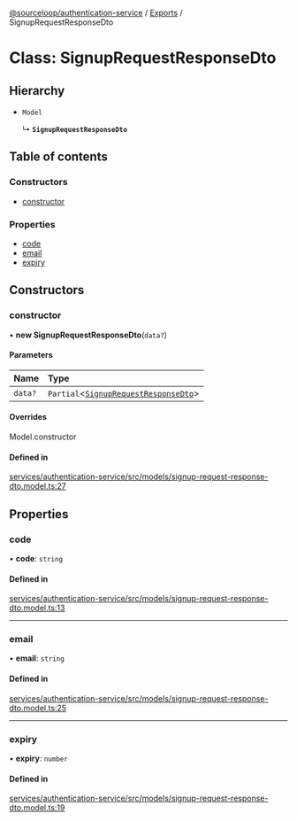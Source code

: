 [@sourceloop/authentication-service](../README.md) / [Exports](../modules.md) / SignupRequestResponseDto

# Class: SignupRequestResponseDto

## Hierarchy

- `Model`

  ↳ **`SignupRequestResponseDto`**

## Table of contents

### Constructors

- [constructor](SignupRequestResponseDto.md#constructor)

### Properties

- [code](SignupRequestResponseDto.md#code)
- [email](SignupRequestResponseDto.md#email)
- [expiry](SignupRequestResponseDto.md#expiry)

## Constructors

### constructor

• **new SignupRequestResponseDto**(`data?`)

#### Parameters

| Name | Type |
| :------ | :------ |
| `data?` | `Partial`<[`SignupRequestResponseDto`](SignupRequestResponseDto.md)\> |

#### Overrides

Model.constructor

#### Defined in

[services/authentication-service/src/models/signup-request-response-dto.model.ts:27](https://github.com/sourcefuse/loopback4-microservice-catalog/blob/6c16af104/services/authentication-service/src/models/signup-request-response-dto.model.ts#L27)

## Properties

### code

• **code**: `string`

#### Defined in

[services/authentication-service/src/models/signup-request-response-dto.model.ts:13](https://github.com/sourcefuse/loopback4-microservice-catalog/blob/6c16af104/services/authentication-service/src/models/signup-request-response-dto.model.ts#L13)

___

### email

• **email**: `string`

#### Defined in

[services/authentication-service/src/models/signup-request-response-dto.model.ts:25](https://github.com/sourcefuse/loopback4-microservice-catalog/blob/6c16af104/services/authentication-service/src/models/signup-request-response-dto.model.ts#L25)

___

### expiry

• **expiry**: `number`

#### Defined in

[services/authentication-service/src/models/signup-request-response-dto.model.ts:19](https://github.com/sourcefuse/loopback4-microservice-catalog/blob/6c16af104/services/authentication-service/src/models/signup-request-response-dto.model.ts#L19)
